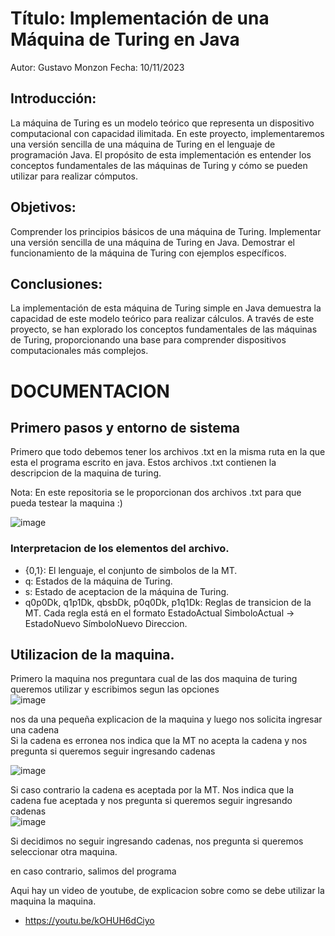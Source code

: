 # Título: Implementación de una Máquina de Turing en Java
Autor: Gustavo Monzon
Fecha: 10/11/2023

## Introducción:
La máquina de Turing es un modelo teórico que representa un dispositivo computacional con capacidad ilimitada. 
En este proyecto, implementaremos una versión sencilla de una máquina de Turing en el lenguaje de programación Java. 
El propósito de esta implementación es entender los conceptos fundamentales de las máquinas de Turing y cómo se pueden utilizar para realizar cómputos.


## Objetivos:
Comprender los principios básicos de una máquina de Turing.
Implementar una versión sencilla de una máquina de Turing en Java.
Demostrar el funcionamiento de la máquina de Turing con ejemplos específicos.

## Conclusiones:
La implementación de esta máquina de Turing simple en Java demuestra la capacidad de este modelo teórico para realizar cálculos. 
A través de este proyecto, se han explorado los conceptos fundamentales de las máquinas de Turing, proporcionando una base para comprender dispositivos computacionales más complejos.



# DOCUMENTACION

## Primero pasos y entorno de sistema

 Primero que todo debemos tener los archivos .txt en la misma ruta en la que esta el programa escrito en java.
   Estos archivos .txt contienen la descripcion de la maquina de turing. 

   Nota: En este repositoria se le proporcionan dos archivos .txt para que pueda testear la maquina :)
   
   ![image](https://github.com/DaniSaurioM/ProyectoFinalALF/assets/109646287/6385a6cb-5e1a-4f1f-858f-916f19d342b1)

   ### Interpretacion de los elementos del archivo.
   * {0,1}: El lenguaje, el conjunto de simbolos de la MT.
   * q: Estados de la máquina de Turing.
   * s: Estado de aceptacion de la máquina de Turing.
   * q0p0Dk, q1p1Dk, qbsbDk, p0q0Dk, p1q1Dk: Reglas de transicion de la MT. Cada regla está en el formato EstadoActual SimboloActual -> EstadoNuevo SímboloNuevo Direccion.

## Utilizacion de la maquina.
  Primero la maquina nos preguntara cual de las dos maquina de turing queremos utilizar y escribimos segun las opciones <br>
  ![image](https://github.com/DaniSaurioM/ProyectoFinalALF/assets/109646287/2a70937a-b1e5-4dfd-a141-893c552e5123)

  nos da una pequeña explicacion de la maquina y luego nos solicita ingresar una cadena<br>
  Si la cadena es erronea nos indica que la MT no acepta la cadena y nos pregunta si queremos seguir ingresando cadenas<br>

  ![image](https://github.com/DaniSaurioM/ProyectoFinalALF/assets/109646287/595cf6de-22a4-4ee4-b313-15c4088b9213)

  Si caso contrario la cadena es aceptada por la MT. Nos indica que la cadena fue aceptada y nos pregunta si queremos seguir ingresando cadenas<br>
  ![image](https://github.com/DaniSaurioM/ProyectoFinalALF/assets/109646287/6530cd3f-f9c5-4b44-b529-05715ea93db2)

  Si decidimos no seguir ingresando cadenas, nos pregunta si queremos seleccionar otra maquina. <br>

  en caso contrario, salimos del programa 


  Aqui hay un video de youtube, de explicacion sobre como se debe utilizar la maquina la maquina.
  * https://youtu.be/kOHUH6dCiyo

